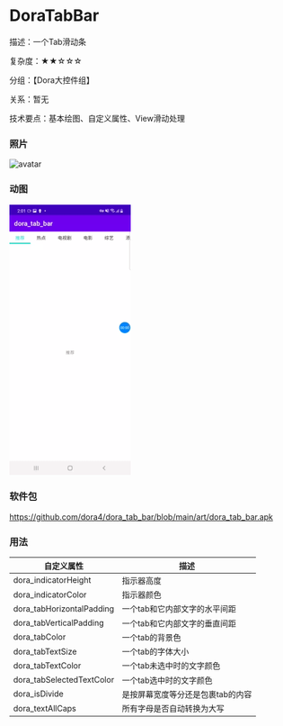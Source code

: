 # DoraTabBar

描述：一个Tab滑动条

复杂度：★★☆☆☆

分组：【Dora大控件组】

关系：暂无

技术要点：基本绘图、自定义属性、View滑动处理

### 照片

![avatar](https://github.com/dora4/dora_tab_bar/blob/main/art/dora_tab_bar.png)

### 动图

![avatar](https://github.com/dora4/dora_tab_bar/blob/main/art/dora_tab_bar.gif)

### 软件包

https://github.com/dora4/dora_tab_bar/blob/main/art/dora_tab_bar.apk

### 用法

| 自定义属性          | 描述                                                     |
| ------------------- | -------------------------------------------------------- |
| dora_indicatorHeight    | 指示器高度 |
| dora_indicatorColor         | 指示器颜色                           |
| dora_tabHorizontalPadding   | 一个tab和它内部文字的水平间距                                           |
| dora_tabVerticalPadding | 一个tab和它内部文字的垂直间距                                       |
| dora_tabColor           | 一个tab的背景色                         |
| dora_tabTextSize   | 一个tab的字体大小                                           |
| dora_tabTextColor | 一个tab未选中时的文字颜色                                    |
| dora_tabSelectedTextColor           | 一个tab选中时的文字颜色                         |
| dora_isDivide | 是按屏幕宽度等分还是包裹tab的内容                                       |
| dora_textAllCaps           | 所有字母是否自动转换为大写                         |

